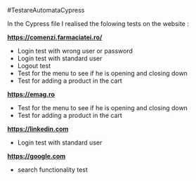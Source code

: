 #TestareAutomataCypress

In the Cypress file I realised the folowing tests on the website :

**https://comenzi.farmaciatei.ro/**
- Login test with wrong user or password
- Login test with standard user
- Logout test
- Test for the menu to see if he is opening and closing down
- Test for adding a product in the cart

**https://emag.ro**
- Test for the menu to see if he is opening and closing down
- Test for adding a product in the cart

**https://linkedin.com**
- Login test with standard user

**https://google.com**
- search functionality test

